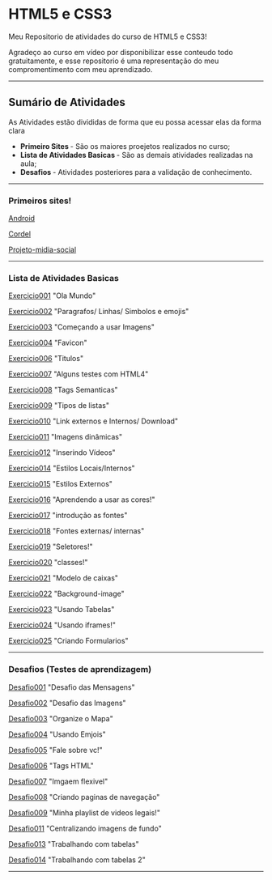 # HTML5 e CSS3
Meu Repositorio de atividades do curso de HTML5 e CSS3! 

Agradeço ao curso em vídeo por disponibilizar esse conteudo todo gratuitamente, e esse repositorio é uma representação do meu compromentimento com meu aprendizado.

<hr>

## Sumário de Atividades

As Atividades estão divididas de forma que eu possa acessar elas da forma clara

<ul>
<li><strong> Primeiro Sites </strong> - São os maiores proejetos realizados no curso; </li>

<li><strong> Lista de Atividades Basicas </strong> - São as demais atividades realizadas na aula; </li>

<li> <strong> Desafios </strong> - Atividades posteriores para a validação de conhecimento.</li>

</ul>

<hr>

### Primeiros sites!

[Android](https://lucasfregolente.github.io/html-css/desafios/d010-correcao/android.html)

[Cordel](https://lucasfregolente.github.io/html-css/desafios/d012-correcao/index.html)

[Projeto-midia-social](https://lucasfregolente.github.io/html-css/desafios/d015/index.html)

<hr>

### Lista de Atividades Basicas

[Exercicio001](https://lucasfregolente.github.io/html-css/exercicios/ex001/index.html) "Ola Mundo"

[Exercicio002](https://lucasfregolente.github.io/html-css/exercicios/ex002/index.html) "Paragrafos/ Linhas/ Simbolos e emojis"

[Exercicio003](https://lucasfregolente.github.io/html-css/exercicios/ex003/index.html) "Começando a usar Imagens"

[Exercicio004](https://lucasfregolente.github.io/html-css/exercicios/ex004/index.html) "Favicon"

[Exercicio006](https://lucasfregolente.github.io/html-css/exercicios/ex006/index.html) "Titulos"

[Exercicio007](https://lucasfregolente.github.io/html-css/exercicios/ex007/html4.html) "Alguns testes com HTML4"

[Exercicio008](https://lucasfregolente.github.io/html-css/exercicios/ex008/index.html) "Tags Semanticas"

[Exercicio009](https://lucasfregolente.github.io/html-css/exercicios/ex009/index.html) "Tipos de listas"

[Exercicio010](https://lucasfregolente.github.io/html-css/exercicios/ex010/index.html) "Link externos e Internos/ Download"

[Exercicio011](https://lucasfregolente.github.io/html-css/exercicios/ex011/index.html) "Imagens dinâmicas"

[Exercicio012](https://lucasfregolente.github.io/html-css/exercicios/ex012/index.html) "Inserindo Vídeos"

[Exercicio014](https://lucasfregolente.github.io/html-css/exercicios/ex014/index.html) "Estilos Locais/Internos"

[Exercicio015](https://lucasfregolente.github.io/html-css/exercicios/ex015/index.html) "Estilos Externos"

[Exercicio016](https://lucasfregolente.github.io/html-css/exercicios/ex016/cor01.html) "Aprendendo a usar as cores!"

[Exercicio017](https://lucasfregolente.github.io/html-css/exercicios/ex017/fonte01.html) "introdução as fontes"

[Exercicio018](https://lucasfregolente.github.io/html-css/exercicios/ex018/font01.html) "Fontes externas/ internas"

[Exercicio019](https://lucasfregolente.github.io/html-css/exercicios/ex019/seletor01.html) "Seletores!"

[Exercicio020](https://lucasfregolente.github.io/html-css/exercicios/ex020/hover.html) "classes!"

[Exercicio021](https://lucasfregolente.github.io/html-css/exercicios/ex021/caixa01.html) "Modelo de caixas"

[Exercicio022](https://lucasfregolente.github.io/html-css/exercicios/ex022/fundo001.html) "Background-image"

[Exercicio023](https://lucasfregolente.github.io/html-css/exercicios/ex023/index.html) "Usando Tabelas"

[Exercicio024](https://lucasfregolente.github.io/html-css/exercicios/ex024/index.html) "Usando iframes!"

[Exercicio025](https://lucasfregolente.github.io/html-css/exercicios/ex024/index.html) "Criando Formularios"

<hr>

### Desafios (Testes de aprendizagem)

[Desafio001](https://lucasfregolente.github.io/html-css/desafios/d001/index.html)
"Desafio das Mensagens"

[Desafio002](https://lucasfregolente.github.io/html-css/desafios/d002/index.html)
"Desafio das Imagens"

[Desafio003](https://lucasfregolente.github.io/html-css/desafios/d003/index.html)
"Organize o Mapa"

[Desafio004](https://lucasfregolente.github.io/html-css/desafios/d004/index.html)
"Usando Emjois"

[Desafio005](https://lucasfregolente.github.io/html-css/desafios/d005/index.html)
"Fale sobre vc!"

[Desafio006](https://lucasfregolente.github.io/html-css/desafios/d006/index.html)
"Tags HTML"

[Desafio007](https://lucasfregolente.github.io/html-css/desafios/d007/index.html)
"Imgaem flexivel"

[Desafio008](https://lucasfregolente.github.io/html-css/desafios/d008/index.html)
"Criando paginas de navegação"

[Desafio009](https://lucasfregolente.github.io/html-css/desafios/d009/index.html)
"Minha playlist de videos legais!"

[Desafio011](https://lucasfregolente.github.io/html-css/desafios/d011/index.html)
"Centralizando imagens de fundo"

[Desafio013](https://lucasfregolente.github.io/html-css/desafios/d013/index.html)
"Trabalhando com tabelas"

[Desafio014](https://lucasfregolente.github.io/html-css/desafios/d014/index.html)
"Trabalhando com tabelas 2"

<hr>

